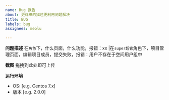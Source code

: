 ```yaml
---
name: Bug 报告
about: 更详细的描述更利用问题解决
title: BUG
labels: bug
assignees: meolu

---
```


**问题描述**
在`角色`下，什么页面，什么功能，报错：xx
|在`super超管`角色下，项目管理页面，编辑项目成员，提交失败，报错：用户不存在于空间用户组中


**截图**
拖拽到此处即可上传

**运行环境**
 - OS: [e.g. Centos 7.x]
 - 版本 [e.g. 2.0.0]
